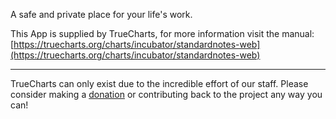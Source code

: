 A safe and private place for your life's work.

This App is supplied by TrueCharts, for more information visit the manual: [https://truecharts.org/charts/incubator/standardnotes-web](https://truecharts.org/charts/incubator/standardnotes-web)

---

TrueCharts can only exist due to the incredible effort of our staff.
Please consider making a [donation](https://truecharts.org/about/sponsor) or contributing back to the project any way you can!

